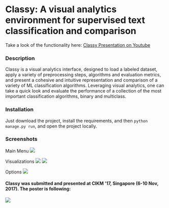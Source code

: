 # Classy: A visual analytics environment for supervised text classification and comparison

Take a look of the functionality here: [Classy Presentation on Youtube](https://www.youtube.com/watch?v=sDfwE5W0U_s)

### Description

Classy is a visual analytics interface, designed to load a labeled dataset, apply a variety of preprocessing steps, algorithms and evaluation metrics, and present a cohesive and intuitive representation and comparison of a variety of ML classification algorithms. Leveraging visual analytics, one can take a quick look and evaluate the performance of a collection of the most important classification algorithms, binary and multiclass.

### Installation

Just download the project, install the requirements, and then `python manage.py run`, and open the project locally.

### Screenshots

Main Menu
![](https://i.imgur.com/s59pXnx.png)

Visualizations
![](https://i.imgur.com/0NegvFo.png)
![](https://i.imgur.com/JKEOF77.png)

Options
![](https://i.imgur.com/wmUDjaw.png)


#### Classy was submitted and presented at CIKM '17, Singapore (6-10 Nov, 2017). The poster is following:

![]([Imgur](https://i.imgur.com/hKYE7IE.png))
